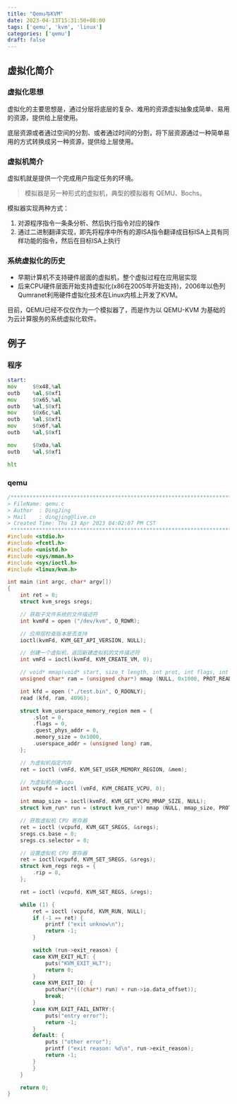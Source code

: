 ```yaml
---
title: "Qemu与KVM"
date: 2023-04-13T15:31:50+08:00
tags: ['qemu', 'kvm', 'linux']
categories: ['qemu']
draft: false
---
```


## 虚拟化简介

### 虚拟化思想

虚拟化的主要思想是，通过分层将底层的复杂、难用的资源虚拟抽象成简单、易用的资源，提供给上层使用。

底层资源或者通过空间的分割、或者通过时间的分割，将下层资源通过一种简单易用的方式转换成另一种资源，提供给上层使用。

### 虚拟机简介

虚拟机就是提供一个完成用户指定任务的环境。

> 模拟器是另一种形式的虚拟机，典型的模拟器有 QEMU、Bochs。

模拟器实现两种方式：
1. 对源程序指令一条条分析、然后执行指令对应的操作
2. 通过二进制翻译实现，即先将程序中所有的源ISA指令翻译成目标ISA上具有同样功能的指令，然后在目标ISA上执行

### 系统虚拟化的历史

- 早期计算机不支持硬件层面的虚拟机，整个虚拟过程在应用层实现
- 后来CPU硬件层面开始支持虚拟化(x86在2005年开始支持)，2006年以色列Qumranet利用硬件虚拟化技术在Linux内核上开发了KVM。

目前，QEMU已经不仅仅作为一个模拟器了，而是作为以 QEMU-KVM 为基础的为云计算服务的系统虚拟化软件。

## 例子

### 程序
```asm
start:
mov     $0x48,%al
outb    %al,$0xf1
mov     $0x65,%al
outb    %al,$0xf1
mov     $0x6c,%al
outb    %al,$0xf1
mov     $0x6f,%al
outb    %al,$0xf1

mov     $0x0a,%al
outb    %al,$0xf1

hlt
```

### qemu

```c
/*************************************************************************
> FileName: qemu.c
> Author  : DingJing
> Mail    : dingjing@live.cn
> Created Time: Thu 13 Apr 2023 04:02:07 PM CST
 ************************************************************************/
#include <stdio.h>
#include <fcntl.h>
#include <unistd.h>
#include <sys/mman.h>
#include <sys/ioctl.h>
#include <linux/kvm.h>

int main (int argc, char* argv[])
{
    int ret = 0;
    struct kvm_sregs sregs;

    // 获取子文件系统的文件描述符
    int kvmFd = open ("/dev/kvm", O_RDWR);

    // 应用层检查版本是否支持
    ioctl(kvmFd, KVM_GET_API_VERSION, NULL);

    // 创建一个虚拟机，返回新建虚拟机的文件描述符
    int vmFd = ioctl(kvmFd, KVM_CREATE_VM, 0);

    // void* mmap(void* start, size_t length, int prot, int flags, int fd, off_t offset);
    unsigned char* ram = (unsigned char*) mmap (NULL, 0x1000, PROT_READ | PROT_WRITE | PROT_EXEC, MAP_SHARED | MAP_ANONYMOUS | MAP_EXECUTABLE, -1, 0);

    int kfd = open ("./test.bin", O_RDONLY);
    read (kfd, ram, 4096);

    struct kvm_userspace_memory_region mem = {
        .slot = 0,
        .flags = 0,
        .guest_phys_addr = 0,
        .memory_size = 0x1000,
        .userspace_addr = (unsigned long) ram,
    };

    // 为虚拟机指定内存
    ret = ioctl (vmFd, KVM_SET_USER_MEMORY_REGION, &mem);

    // 为虚拟机创建vcpu
    int vcpufd = ioctl (vmFd, KVM_CREATE_VCPU, 0);

    int mmap_size = ioctl(kvmFd, KVM_GET_VCPU_MMAP_SIZE, NULL);
    struct kvm_run* run = (struct kvm_run*) mmap (NULL, mmap_size, PROT_READ | PROT_WRITE, MAP_SHARED, vcpufd, 0);

    // 获取虚拟机 CPU 寄存器
    ret = ioctl (vcpufd, KVM_GET_SREGS, &sregs);
    sregs.cs.base = 0;
    sregs.cs.selector = 0;

    // 设置虚拟机 CPU 寄存器
    ret = ioctl(vcpufd, KVM_SET_SREGS, &sregs);
    struct kvm_regs regs = {
        .rip = 0,
    };

    ret = ioctl (vcpufd, KVM_SET_REGS, &regs);

    while (1) {
        ret = ioctl (vcpufd, KVM_RUN, NULL);
        if (-1 == ret) {
            printf ("exit unknow\n");
            return -1;
        }

        switch (run->exit_reason) {
        case KVM_EXIT_HLT: {
            puts("KVM_EXIT_HLT");
            return 0;
        }
        case KVM_EXIT_IO: {
            putchar(*(((char*) run) + run->io.data_offset));
            break;
        }
        case KVM_EXIT_FAIL_ENTRY:{
            puts("entry error");
            return -1;
        }
        default: {
            puts ("other error");
            printf ("exit reason: %d\n", run->exit_reason);
            return -1;
        }
        }
    }

    return 0;
}

```
